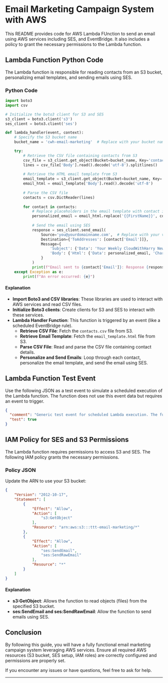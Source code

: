 # Email Marketing Campaign System with AWS

This README provides code for AWS Lambda FUnction to send an email using AWS services including SES, and EventBridge. It also includes a policy to grant the necessary permissions to the Lambda function.

## Lambda Function Python Code

The Lambda function is responsible for reading contacts from an S3 bucket, personalizing email templates, and sending emails using SES.

### Python Code

```python
import boto3
import csv

# Initialize the boto3 client for S3 and SES
s3_client = boto3.client('s3')
ses_client = boto3.client('ses')

def lambda_handler(event, context):
    # Specify the S3 bucket name
    bucket_name = 'cwh-email-marketing'  # Replace with your bucket name

    try:
        # Retrieve the CSV file containing contacts from S3
        csv_file = s3_client.get_object(Bucket=bucket_name, Key='contacts.csv')
        lines = csv_file['Body'].read().decode('utf-8').splitlines()
        
        # Retrieve the HTML email template from S3
        email_template = s3_client.get_object(Bucket=bucket_name, Key='email_template.html')
        email_html = email_template['Body'].read().decode('utf-8')
        
        # Parse the CSV file
        contacts = csv.DictReader(lines)
        
        for contact in contacts:
            # Replace placeholders in the email template with contact information
            personalized_email = email_html.replace('{{FirstName}}', contact['FirstName'])
            
            # Send the email using SES
            response = ses_client.send_email(
                Source='you@yourdomainname.com',  # Replace with your verified "From" address
                Destination={'ToAddresses': [contact['Email']]},
                Message={
                    'Subject': {'Data': 'Your Weekly CloudWithHarry NewsLetter!', 'Charset': 'UTF-8'},
                    'Body': {'Html': {'Data': personalized_email, 'Charset': 'UTF-8'}}
                }
            )
            print(f"Email sent to {contact['Email']}: Response {response}")
    except Exception as e:
        print(f"An error occurred: {e}")
```

#### Explanation

- **Import Boto3 and CSV libraries**: These libraries are used to interact with AWS services and read CSV files.
- **Initialize Boto3 clients**: Create clients for S3 and SES to interact with these services.
- **Lambda Handler Function**: This function is triggered by an event (like a scheduled EventBridge rule). 
  - **Retrieve CSV File**: Fetch the `contacts.csv` file from S3.
  - **Retrieve Email Template**: Fetch the `email_template.html` file from S3.
  - **Parse CSV File**: Read and parse the CSV file containing contact details.
  - **Personalize and Send Emails**: Loop through each contact, personalize the email template, and send the email using SES.

## Lambda Function Test Event

Use the following JSON as a test event to simulate a scheduled execution of the Lambda function. The function does not use this event data but requires an event to trigger.

```json
{
  "comment": "Generic test event for scheduled Lambda execution. The function does not use this event data.",
  "test": true
}
```

## IAM Policy for SES and S3 Permissions

The Lambda function requires permissions to access S3 and SES. The following IAM policy grants the necessary permissions.

### Policy JSON

Update the ARN to use your S3 bucket:

```json
{
    "Version": "2012-10-17",
    "Statement": [
        {
            "Effect": "Allow",
            "Action": [
                "s3:GetObject"
            ],
            "Resource": "arn:aws:s3:::ttt-email-marketing/*"
        },
        {
            "Effect": "Allow",
            "Action": [
                "ses:SendEmail",
                "ses:SendRawEmail"
            ],
            "Resource": "*"
        }
    ]
}
```

#### Explanation

- **s3:GetObject**: Allows the function to read objects (files) from the specified S3 bucket.
- **ses:SendEmail and ses:SendRawEmail**: Allow the function to send emails using SES.

## Conclusion

By following this guide, you will have a fully functional email marketing campaign system leveraging AWS services. Ensure all required AWS resources (S3 bucket, SES setup, IAM roles) are correctly configured and permissions are properly set.

If you encounter any issues or have questions, feel free to ask for help.

---
